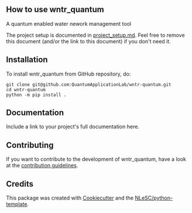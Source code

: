 <!-- ## Badges

(Customize these badges with your own links, and check https://shields.io/ or https://badgen.net/ to see which other badges are available.)

| fair-software.eu recommendations | |
| :-- | :--  |
| (1/5) code repository              | [![github repo badge](https://img.shields.io/badge/github-repo-000.svg?logo=github&labelColor=gray&color=blue)](https://github.com/QuantumApplicationLab/wntr-quantum) |
| (2/5) license                      | [![github license badge](https://img.shields.io/github/license/QuantumApplicationLab/wntr-quantum)](https://github.com/QuantumApplicationLab/wntr-quantum) |
| (3/5) community registry           | [![RSD](https://img.shields.io/badge/rsd-wntr_quantum-00a3e3.svg)](https://www.research-software.nl/software/wntr_quantum) [![workflow pypi badge](https://img.shields.io/pypi/v/wntr_quantum.svg?colorB=blue)](https://pypi.python.org/project/wntr_quantum/) |
| (4/5) citation                     | [![DOI](https://zenodo.org/badge/DOI/<replace-with-created-DOI>.svg)](https://doi.org/<replace-with-created-DOI>) |
| (5/5) checklist                    | [![workflow cii badge](https://bestpractices.coreinfrastructure.org/projects/<replace-with-created-project-identifier>/badge)](https://bestpractices.coreinfrastructure.org/projects/<replace-with-created-project-identifier>) |
| howfairis                          | [![fair-software badge](https://img.shields.io/badge/fair--software.eu-%E2%97%8F%20%20%E2%97%8F%20%20%E2%97%8F%20%20%E2%97%8F%20%20%E2%97%8B-yellow)](https://fair-software.eu) |
| **Other best practices**           | &nbsp; |
| Static analysis                    | [![workflow scq badge](https://sonarcloud.io/api/project_badges/measure?project=QuantumApplicationLab_wntr-quantum&metric=alert_status)](https://sonarcloud.io/dashboard?id=QuantumApplicationLab_wntr-quantum) |
| Coverage                           | [![workflow scc badge](https://sonarcloud.io/api/project_badges/measure?project=QuantumApplicationLab_wntr-quantum&metric=coverage)](https://sonarcloud.io/dashboard?id=QuantumApplicationLab_wntr-quantum) |
| Documentation                      | [![Documentation Status](https://readthedocs.org/projects/wntr-quantum/badge/?version=latest)](https://wntr-quantum.readthedocs.io/en/latest/?badge=latest) |
| **GitHub Actions**                 | &nbsp; |
| Build                              | [![build](https://github.com/QuantumApplicationLab/wntr-quantum/actions/workflows/build.yml/badge.svg)](https://github.com/QuantumApplicationLab/wntr-quantum/actions/workflows/build.yml) |
| Citation data consistency          | [![cffconvert](https://github.com/QuantumApplicationLab/wntr-quantum/actions/workflows/cffconvert.yml/badge.svg)](https://github.com/QuantumApplicationLab/wntr-quantum/actions/workflows/cffconvert.yml) |
| SonarCloud                         | [![sonarcloud](https://github.com/QuantumApplicationLab/wntr-quantum/actions/workflows/sonarcloud.yml/badge.svg)](https://github.com/QuantumApplicationLab/wntr-quantum/actions/workflows/sonarcloud.yml) |
| MarkDown link checker              | [![markdown-link-check](https://github.com/QuantumApplicationLab/wntr-quantum/actions/workflows/markdown-link-check.yml/badge.svg)](https://github.com/QuantumApplicationLab/wntr-quantum/actions/workflows/markdown-link-check.yml) | -->

## How to use wntr_quantum

A quantum enabled water nework management tool

The project setup is documented in [project_setup.md](project_setup.md). Feel free to remove this document (and/or the link to this document) if you don't need it.

## Installation

To install wntr_quantum from GitHub repository, do:

```console
git clone git@github.com:QuantumApplicationLab/wntr-quantum.git
cd wntr-quantum
python -m pip install .
```

## Documentation

Include a link to your project's full documentation here.

## Contributing

If you want to contribute to the development of wntr_quantum,
have a look at the [contribution guidelines](CONTRIBUTING.md).

## Credits

This package was created with [Cookiecutter](https://github.com/audreyr/cookiecutter) and the [NLeSC/python-template](https://github.com/NLeSC/python-template).
